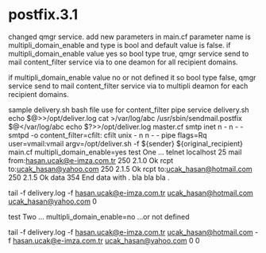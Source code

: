 # postfix.3.1

changed qmgr service.
add new parameters in main.cf
parameter name is multipli_domain_enable and type is bool and default value is false.
if multipli_domain_enable value yes so bool type true,
    qmgr service send to mail content_filter service via to one deamon for all recipient domains.

if multipli_domain_enable value no or not defined it so bool type false,
    qmgr service send to mail content_filter service via to multipli deamon for each recipient domains.

sample
    delivery.sh bash file use for content_filter pipe service 
    delivery.sh
    echo $@>>/opt/deliver.log
    cat >/var/log/abc
    /usr/sbin/sendmail.postfix $@</var/log/abc
    echo $?>>/opt/deliver.log
    master.cf 
    smtp       inet  n       -       n       -       -       smtpd
      -o content_filter=cfilt:
    cfilt      unix  -       n       n       -       -       pipe
        flags=Rq user=vmail:vmail argv=/opt/deliver.sh  -f ${sender}  ${original_recipient}
    main.cf
    multipli_domain_enable=yes
test One ...
telnet localhost 25
mail from:hasan.ucak@e-imza.com.tr
250 2.1.0 Ok
rcpt to:ucak_hasan@yahoo.com
250 2.1.5 Ok
rcpt to:ucak_hasan@hotmail.com
250 2.1.5 Ok
data
354 End data with <CR><LF>.<CR><LF>
bla bla bla
.

tail -f delivery.log
-f hasan.ucak@e-imza.com.tr ucak_hasan@hotmail.com ucak_hasan@yahoo.com
0

test Two ...
    multipli_domain_enable=no ...or not defined

tail -f delivery.log
-f hasan.ucak@e-imza.com.tr ucak_hasan@hotmail.com
-f hasan.ucak@e-imza.com.tr ucak_hasan@yahoo.com
0
0